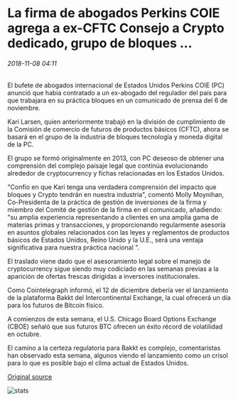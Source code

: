 # La firma de abogados Perkins COIE agrega a ex-CFTC Consejo a Crypto dedicado, grupo de bloques ...

###### 2018-11-08 04:11

El bufete de abogados internacional de Estados Unidos Perkins COIE (PC) anunció que había contratado a un ex-abogado del regulador del país para que trabajara en su práctica bloques en un comunicado de prensa del 6 de noviembre.

Kari Larsen, quien anteriormente trabajó en la división de cumplimiento de la Comisión de comercio de futuros de productos básicos (CFTC), ahora se basará en el grupo de la industria de bloques tecnología y moneda digital de la PC.

El grupo se formó originalmente en 2013, con PC deseoso de obtener una comprensión del complejo paisaje legal que continúa evolucionando alrededor de cryptocurrency y fichas relacionadas en los Estados Unidos.

"Confío en que Kari tenga una verdadera comprensión del impacto que bloques y Crypto tendrán en nuestra industria", comentó Molly Moynihan, Co-Presidenta de la práctica de gestión de inversiones de la firma y miembro del Comité de gestión de la firma en el comunicado, añadiendo: "su amplia experiencia representando a clientes en una amplia gama de materias primas y transacciones, y proporcionando regularmente asesoría en asuntos globales relacionados con las leyes y reglamentos de productos básicos de Estados Unidos, Reino Unido y la U.E., será una ventaja significativa para nuestra práctica nacional ".

El traslado viene dado que el asesoramiento legal sobre el manejo de cryptocurrency sigue siendo muy codiciado en las semanas previas a la aparición de ofertas frescas dirigidas a inversores institucionales.

Como Cointelegraph informó, el 12 de diciembre debería ver el lanzamiento de la plataforma Bakkt del Intercontinental Exchange, la cual ofrecerá un día para los futuros de Bitcoin físico.

A comienzos de esta semana, el U.S. Chicago Board Options Exchange (CBOE) señaló que sus futuros BTC ofrecen un éxito récord de volatilidad en octubre.

El camino a la certeza regulatoria para Bakkt es complejo, comentaristas han observado esta semana, algunos viendo el lanzamiento como un crisol para lo que es posible bajo el clima actual de Estados Unidos.

[Original source](https://cointelegraph.com/news/law-firm-perkins-coie-adds-ex-cftc-counsel-to-dedicated-crypto-blockchain-group)

![stats](https://c.statcounter.com/11760860/0/a89fa40b/1/ "stats")
